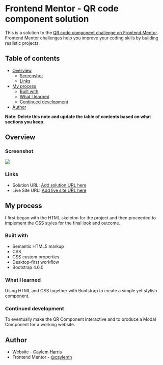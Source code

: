 # Frontend Mentor - QR code component solution

This is a solution to the [QR code component challenge on Frontend Mentor](https://www.frontendmentor.io/challenges/qr-code-component-iux_sIO_H). Frontend Mentor challenges help you improve your coding skills by building realistic projects.

## Table of contents

- [Overview](#overview)
  - [Screenshot](#screenshot)
  - [Links](#links)
- [My process](#my-process)
  - [Built with](#built-with)
  - [What I learned](#what-i-learned)
  - [Continued development](#continued-development)
- [Author](#author)

**Note: Delete this note and update the table of contents based on what sections you keep.**

## Overview

### Screenshot

![](./screenshot.jpg)

### Links

- Solution URL: [Add solution URL here](https://your-solution-url.com)
- Live Site URL: [Add live site URL here](https://your-live-site-url.com)

## My process

I first began with the HTML skeleton for the project and then proceeded to implement the CSS styles for the final look and outcome.

### Built with

- Semantic HTML5 markup
- CSS
- CSS custom properties
- Desktop-first workflow
- Bootstrap 4.6.0

### What I learned

Using HTML and CSS together with Bootstrap to create a simple yet stylish component.

### Continued development

To eventually make the QR Component interactive and to produce a Modal Component for a working website.

## Author

- Website - [Caylem Harris](https://www.your-site.com)
- Frontend Mentor - [@caylemh](https://www.frontendmentor.io/profile/caylemh)
